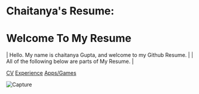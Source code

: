 # Chaitanya's Resume:
# Welcome To My Resume 

| Hello. My name is chaitanya Gupta, and welcome to my Github Resume. |
| All of the following below are parts of My Resume. |

[CV](  )
[Experience](  )
[Apps/Games](  )
   
![Capture](https://user-images.githubusercontent.com/69607825/90447009-49bc9280-e097-11ea-9fcd-189dd75d0a5b.PNG)
